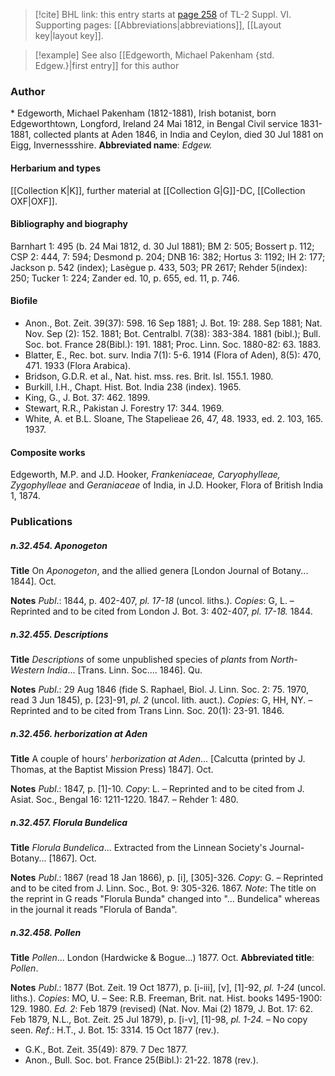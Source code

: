 > [!cite] BHL link: this entry starts at [page 258](https://www.biodiversitylibrary.org/page/33260246) of TL-2 Suppl. VI.
> Supporting pages: [[Abbreviations|abbreviations]], [[Layout key|layout key]].

> [!example] See also [[Edgeworth, Michael Pakenham {std. Edgew.}|first entry]] for this author

### Author

\* Edgeworth, Michael Pakenham (1812-1881), Irish botanist, born Edgeworthtown, Longford, Ireland 24 Mai 1812, in Bengal Civil service 1831-1881, collected plants at Aden 1846, in India and Ceylon, died 30 Jul 1881 on Eigg, Invernessshire. 
**Abbreviated name**: *Edgew.*

#### Herbarium and types

[[Collection K|K]], further material at [[Collection G|G]]-DC, [[Collection OXF|OXF]].

#### Bibliography and biography

Barnhart 1: 495 (b. 24 Mai 1812, d. 30 Jul 1881); BM 2: 505; Bossert p. 112; CSP 2: 444, 7: 594; Desmond p. 204; DNB 16: 382; Hortus 3: 1192; IH 2: 177; Jackson p. 542 (index); Lasègue p. 433, 503; PR 2617; Rehder 5(index): 250; Tucker 1: 224; Zander ed. 10, p. 655, ed. 11, p. 746.

#### Biofile

- Anon., Bot. Zeit. 39(37): 598. 16 Sep 1881; J. Bot. 19: 288. Sep 1881; Nat. Nov. Sep (2): 152. 1881; Bot. Centralbl. 7(38): 383-384. 1881 (bibl.); Bull. Soc. bot. France 28(Bibl.): 191. 1881; Proc. Linn. Soc. 1880-82: 63. 1883.
- Blatter, E., Rec. bot. surv. India 7(1): 5-6. 1914 (Flora of Aden), 8(5): 470, 471. 1933 (Flora Arabica).
- Bridson, G.D.R. et al., Nat. hist. mss. res. Brit. Isl. 155.1. 1980.
- Burkill, I.H., Chapt. Hist. Bot. India 238 (index). 1965.
- King, G., J. Bot. 37: 462. 1899.
- Stewart, R.R., Pakistan J. Forestry 17: 344. 1969.
- White, A. et B.L. Sloane, The Stapelieae 26, 47, 48. 1933, ed. 2. 103, 165. 1937.

#### Composite works

Edgeworth, M.P. and J.D. Hooker, *Frankeniaceae, Caryophylleae, Zygophylleae* and *Geraniaceae* of India, in J.D. Hooker, Flora of British India 1, 1874.

### Publications

##### n.32.454. Aponogeton

**Title**
On *Aponogeton*, and the allied genera \[London Journal of Botany... 1844\]. Oct.

**Notes**
*Publ*.: 1844, p. 402-407, *pl. 17-18* (uncol. liths.). *Copies*: G, L. – Reprinted and to be cited from London J. Bot. 3: 402-407, *pl. 17-18.* 1844.

##### n.32.455. Descriptions

**Title**
*Descriptions* of some unpublished species of *plants* from *North-Western India*... \[Trans. Linn. Soc.... 1846\]. Qu.

**Notes**
*Publ*.: 29 Aug 1846 (fide S. Raphael, Biol. J. Linn. Soc. 2: 75. 1970, read 3 Jun 1845), p. \[23\]-91, *pl. 2* (uncol. lith. auct.). *Copies*: G, HH, NY. – Reprinted and to be cited from Trans Linn. Soc. 20(1): 23-91. 1846.

##### n.32.456. herborization at Aden

**Title**
A couple of hours' *herborization at Aden*... \[Calcutta (printed by J. Thomas, at the Baptist Mission Press) 1847\]. Oct.

**Notes**
*Publ*.: 1847, p. \[1\]-10. *Copy*: L. – Reprinted and to be cited from J. Asiat. Soc., Bengal 16: 1211-1220. 1847. – Rehder 1: 480.

##### n.32.457. Florula Bundelica

**Title**
*Florula Bundelica*... Extracted from the Linnean Society's Journal-Botany... \[1867\]. Oct.

**Notes**
*Publ*.: 1867 (read 18 Jan 1866), p. \[i\], \[305\]-326. *Copy*: G. – Reprinted and to be cited from J. Linn. Soc., Bot. 9: 305-326. 1867.
*Note*: The title on the reprint in G reads "Florula Bunda" changed into "... Bundelica" whereas in the journal it reads "Florula of Banda".

##### n.32.458. Pollen

**Title**
*Pollen*... London (Hardwicke & Bogue...) 1877. Oct.
**Abbreviated title**: *Pollen*.

**Notes**
*Publ*.: 1877 (Bot. Zeit. 19 Oct 1877), p. \[i-iii\], \[v\], \[1\]-92, *pl. 1-24* (uncol. liths.). *Copies*: MO, U. – See: R.B. Freeman, Brit. nat. Hist. books 1495-1900: 129. 1980.
*Ed. 2*: Feb 1879 (revised) (Nat. Nov. Mai (2) 1879, J. Bot. 17: 62. Feb 1879, N.L., Bot. Zeit. 25 Jul 1879), p. \[i-v\], \[1\]-98, *pl. 1-24.* – No copy seen.
*Ref*.: H.T., J. Bot. 15: 3314. 15 Oct 1877 (rev.).
- G.K., Bot. Zeit. 35(49): 879. 7 Dec 1877.
- Anon., Bull. Soc. bot. France 25(Bibl.): 21-22. 1878 (rev.).

